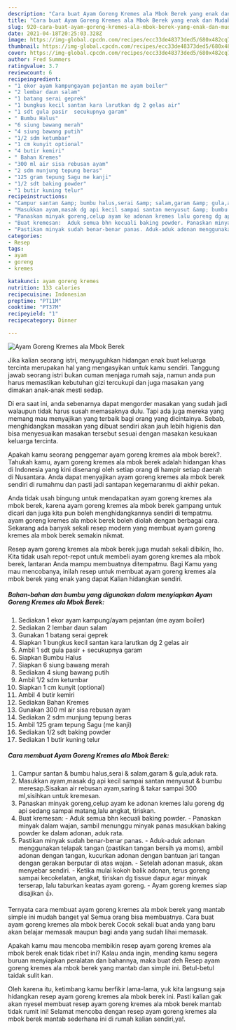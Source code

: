 ```yaml
---
description: "Cara buat Ayam Goreng Kremes ala Mbok Berek yang enak dan Mudah Dibuat"
title: "Cara buat Ayam Goreng Kremes ala Mbok Berek yang enak dan Mudah Dibuat"
slug: 920-cara-buat-ayam-goreng-kremes-ala-mbok-berek-yang-enak-dan-mudah-dibuat
date: 2021-04-18T20:25:03.328Z
image: https://img-global.cpcdn.com/recipes/ecc33de48373ded5/680x482cq70/ayam-goreng-kremes-ala-mbok-berek-foto-resep-utama.jpg
thumbnail: https://img-global.cpcdn.com/recipes/ecc33de48373ded5/680x482cq70/ayam-goreng-kremes-ala-mbok-berek-foto-resep-utama.jpg
cover: https://img-global.cpcdn.com/recipes/ecc33de48373ded5/680x482cq70/ayam-goreng-kremes-ala-mbok-berek-foto-resep-utama.jpg
author: Fred Summers
ratingvalue: 3.7
reviewcount: 6
recipeingredient:
- "1 ekor ayam kampungayam pejantan me ayam boiler"
- "2 lembar daun salam"
- "1 batang serai geprek"
- "1 bungkus kecil santan kara larutkan dg 2 gelas air"
- "1 sdt gula pasir  secukupnya garam"
- " Bumbu Halus"
- "6 siung bawang merah"
- "4 siung bawang putih"
- "1/2 sdm ketumbar"
- "1 cm kunyit optional"
- "4 butir kemiri"
- " Bahan Kremes"
- "300 ml air sisa rebusan ayam"
- "2 sdm munjung tepung beras"
- "125 gram tepung Sagu me kanji"
- "1/2 sdt baking powder"
- "1 butir kuning telur"
recipeinstructions:
- "Campur santan &amp; bumbu halus,serai &amp; salam,garam &amp; gula,aduk rata."
- "Masukkan ayam,masak dg api kecil sampai santan menyusut &amp; bumbu meresap.Sisakan air rebusan ayam,saring &amp; takar sampai 300 ml,sisihkan untuk kremesan."
- "Panaskan minyak goreng,celup ayam ke adonan kremes lalu goreng dg api sedang sampai matang,lalu angkat, tiriskan."
- "Buat kremesan:  Aduk semua bhn kecuali baking powder. Panaskan minyak dalam wajan, sambil menunggu minyak panas masukkan baking powder ke dalam adonan, aduk rata."
- "Pastikan minyak sudah benar-benar panas. Aduk-aduk adonan menggunakan telapak tangan (pastikan tangan bersih ya moms), ambil adonan dengan tangan, kucurkan adonan dengan bantuan jari tangan dengan gerakan berputar di atas wajan. Setelah adonan masuk, akan menyebar sendiri. Ketika mulai kokoh balik adonan, terus goreng sampai kecokelatan, angkat, tiriskan dg tissue dapur agar minyak terserap, lalu taburkan keatas ayam goreng. Ayam goreng kremes siap disajikan 👍."
categories:
- Resep
tags:
- ayam
- goreng
- kremes

katakunci: ayam goreng kremes 
nutrition: 133 calories
recipecuisine: Indonesian
preptime: "PT11M"
cooktime: "PT37M"
recipeyield: "1"
recipecategory: Dinner

---
```



![Ayam Goreng Kremes ala Mbok Berek](https://img-global.cpcdn.com/recipes/ecc33de48373ded5/680x482cq70/ayam-goreng-kremes-ala-mbok-berek-foto-resep-utama.jpg)

Jika kalian seorang istri, menyuguhkan hidangan enak buat keluarga tercinta merupakan hal yang mengasyikan untuk kamu sendiri. Tanggung jawab seorang istri bukan cuman menjaga rumah saja, namun anda pun harus memastikan kebutuhan gizi tercukupi dan juga masakan yang dimakan anak-anak mesti sedap.

Di era  saat ini, anda sebenarnya dapat mengorder masakan yang sudah jadi walaupun tidak harus susah memasaknya dulu. Tapi ada juga mereka yang memang mau menyajikan yang terbaik bagi orang yang dicintainya. Sebab, menghidangkan masakan yang dibuat sendiri akan jauh lebih higienis dan bisa menyesuaikan masakan tersebut sesuai dengan masakan kesukaan keluarga tercinta. 



Apakah kamu seorang penggemar ayam goreng kremes ala mbok berek?. Tahukah kamu, ayam goreng kremes ala mbok berek adalah hidangan khas di Indonesia yang kini disenangi oleh setiap orang di hampir setiap daerah di Nusantara. Anda dapat menyajikan ayam goreng kremes ala mbok berek sendiri di rumahmu dan pasti jadi santapan kegemaranmu di akhir pekan.

Anda tidak usah bingung untuk mendapatkan ayam goreng kremes ala mbok berek, karena ayam goreng kremes ala mbok berek gampang untuk dicari dan juga kita pun boleh menghidangkannya sendiri di tempatmu. ayam goreng kremes ala mbok berek boleh diolah dengan berbagai cara. Sekarang ada banyak sekali resep modern yang membuat ayam goreng kremes ala mbok berek semakin nikmat.

Resep ayam goreng kremes ala mbok berek juga mudah sekali dibikin, lho. Kita tidak usah repot-repot untuk membeli ayam goreng kremes ala mbok berek, lantaran Anda mampu membuatnya ditempatmu. Bagi Kamu yang mau mencobanya, inilah resep untuk membuat ayam goreng kremes ala mbok berek yang enak yang dapat Kalian hidangkan sendiri.

<!--inarticleads1-->

##### Bahan-bahan dan bumbu yang digunakan dalam menyiapkan Ayam Goreng Kremes ala Mbok Berek:

1. Sediakan 1 ekor ayam kampung/ayam pejantan (me ayam boiler)
1. Sediakan 2 lembar daun salam
1. Gunakan 1 batang serai geprek
1. Siapkan 1 bungkus kecil santan kara larutkan dg 2 gelas air
1. Ambil 1 sdt gula pasir + secukupnya garam
1. Siapkan  Bumbu Halus
1. Siapkan 6 siung bawang merah
1. Sediakan 4 siung bawang putih
1. Ambil 1/2 sdm ketumbar
1. Siapkan 1 cm kunyit (optional)
1. Ambil 4 butir kemiri
1. Sediakan  Bahan Kremes
1. Gunakan 300 ml air sisa rebusan ayam
1. Sediakan 2 sdm munjung tepung beras
1. Ambil 125 gram tepung Sagu (me kanji)
1. Sediakan 1/2 sdt baking powder
1. Sediakan 1 butir kuning telur




<!--inarticleads2-->

##### Cara membuat Ayam Goreng Kremes ala Mbok Berek:

1. Campur santan &amp; bumbu halus,serai &amp; salam,garam &amp; gula,aduk rata.
1. Masukkan ayam,masak dg api kecil sampai santan menyusut &amp; bumbu meresap.Sisakan air rebusan ayam,saring &amp; takar sampai 300 ml,sisihkan untuk kremesan.
1. Panaskan minyak goreng,celup ayam ke adonan kremes lalu goreng dg api sedang sampai matang,lalu angkat, tiriskan.
1. Buat kremesan:  - Aduk semua bhn kecuali baking powder. - Panaskan minyak dalam wajan, sambil menunggu minyak panas masukkan baking powder ke dalam adonan, aduk rata.
1. Pastikan minyak sudah benar-benar panas. - Aduk-aduk adonan menggunakan telapak tangan (pastikan tangan bersih ya moms), ambil adonan dengan tangan, kucurkan adonan dengan bantuan jari tangan dengan gerakan berputar di atas wajan. - Setelah adonan masuk, akan menyebar sendiri. - Ketika mulai kokoh balik adonan, terus goreng sampai kecokelatan, angkat, tiriskan dg tissue dapur agar minyak terserap, lalu taburkan keatas ayam goreng. - Ayam goreng kremes siap disajikan 👍.




Ternyata cara membuat ayam goreng kremes ala mbok berek yang mantab simple ini mudah banget ya! Semua orang bisa membuatnya. Cara buat ayam goreng kremes ala mbok berek Cocok sekali buat anda yang baru akan belajar memasak maupun bagi anda yang sudah lihai memasak.

Apakah kamu mau mencoba membikin resep ayam goreng kremes ala mbok berek enak tidak ribet ini? Kalau anda ingin, mending kamu segera buruan menyiapkan peralatan dan bahannya, maka buat deh Resep ayam goreng kremes ala mbok berek yang mantab dan simple ini. Betul-betul taidak sulit kan. 

Oleh karena itu, ketimbang kamu berfikir lama-lama, yuk kita langsung saja hidangkan resep ayam goreng kremes ala mbok berek ini. Pasti kalian gak akan nyesel membuat resep ayam goreng kremes ala mbok berek mantab tidak rumit ini! Selamat mencoba dengan resep ayam goreng kremes ala mbok berek mantab sederhana ini di rumah kalian sendiri,ya!.


